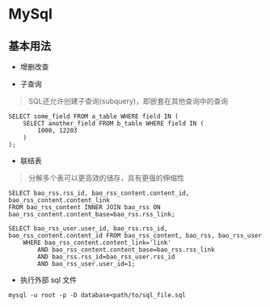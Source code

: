 # MySql

##  基本用法

* 增删改查

* 子查询
> SQL还允许创建子查询(subquery)，即嵌套在其他查询中的查询

``` 
SELECT some_field FROM a_table WHERE field IN (
    SELECT another_field FROM b_table WHERE field IN (
        1000, 12203
    )
);
```

* 联结表
> 分解多个表可以更高效的储存，具有更强的伸缩性

```
SELECT bao_rss.rss_id, bao_rss_content.content_id, bao_rss_content.content_link 
FROM bao_rss_content INNER JOIN bao_rss ON bao_rss_content.content_base=bao_rss.rss_link;

```

```
SELECT bao_rss_user.user_id, bao_rss.rss_id, bao_rss_content.content_id FROM bao_rss_content, bao_rss, bao_rss_user
    WHERE bao_rss_content.content_link='link' 
        AND bao_rss_content.content_base=bao_rss.rss_link 
        AND bao_rss.rss_id=bao_rss_user.rss_id 
        AND bao_rss_user.user_id=1;

```

* 执行外部 sql 文件

`mysql -u root -p -D database<path/to/sql_file.sql`